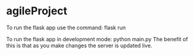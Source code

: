 # agileProject

To run the flask app use the command: flask run 

To run the flask app in development mode: python main.py
The benefit of this is that as you make changes the server is updated live.